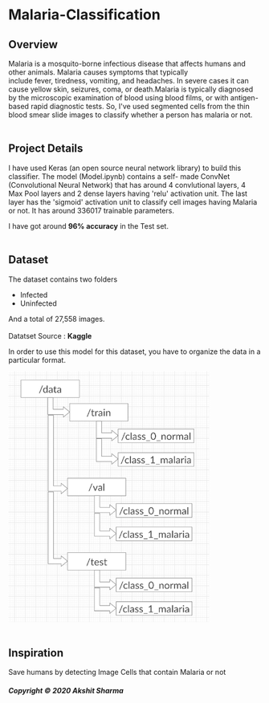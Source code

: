 # Malaria-Classification

## Overview

Malaria is a mosquito-borne infectious disease that affects humans and other animals. Malaria causes symptoms that typically  
include fever, tiredness, vomiting, and headaches. In severe cases it can cause yellow skin, seizures, coma, or death.Malaria 
is typically diagnosed by the microscopic examination of blood using blood films, or with antigen-based rapid diagnostic tests.
So, I've used segmented cells from the thin blood smear slide images to classify whether a person has malaria or not.
<br><br>

## Project Details

I have used Keras (an open source neural network library) to build this classifier. The model (Model.ipynb) contains a self-
made ConvNet (Convolutional Neural Network) that has around 4 convlutional layers, 4 Max Pool layers and 2 dense layers having 
'relu' activation unit. The last layer has the 'sigmoid' activation unit to classify  cell images having Malaria or not. It has around 336017 trainable parameters.

I have got around <strong>96% accuracy</strong> in the Test set.
<br><br>

## Dataset

The dataset contains two folders
<ul>
<li>Infected</li>
<li>Uninfected</li>
</ul>

And a total of 27,558 images.
<br><br>
Datatset Source : <strong>Kaggle</strong>

In order to use this model for this dataset, you have to organize the data in a particular format.

<img src="directory_structure.png" width="400" height="500" />
<br><br>

## Inspiration

Save humans by detecting Image Cells that contain Malaria or not
<br>

<h5>Copyright &copy; 2020 Akshit Sharma</h5>
